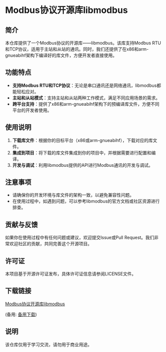 # Modbus协议开源库libmodbus

## 简介
本仓库提供了一个Modbus协议的开源库——libmodbus。该库支持Modbus RTU和TCP协议，适用于主站和从站的通讯。同时，我们还提供了在x86和arm-gnueabihf架构下编译好的库文件，方便开发者直接使用。

## 功能特点
- **支持Modbus RTU和TCP协议**：无论是串口通讯还是网络通讯，libmodbus都能轻松应对。
- **主站和从站模式**：支持主站和从站两种工作模式，满足不同应用场景的需求。
- **跨平台支持**：提供了x86和arm-gnueabihf架构下的预编译库文件，方便不同平台的开发者使用。

## 使用说明
1. **下载库文件**：根据你的目标平台（x86或arm-gnueabihf），下载对应的库文件。
2. **集成到项目**：将下载的库文件集成到你的项目中，并根据需要进行配置和编译。
3. **开发与调试**：利用libmodbus提供的API进行Modbus通讯的开发与调试。

## 注意事项
- 请确保你的开发环境与库文件的架构一致，以避免兼容性问题。
- 在使用过程中，如遇到问题，可以参考libmodbus的官方文档或社区资源进行排查。

## 贡献与反馈
如果你在使用过程中有任何问题或建议，欢迎提交Issue或Pull Request。我们非常欢迎社区的贡献，共同完善这个开源项目。

## 许可证
本项目基于开源许可证发布，具体许可证信息请参阅LICENSE文件。

## 下载链接
[Modbus协议开源库libmodbus](https://pan.quark.cn/s/07f4a6f63c65) 

(备用: [备用下载](https://pan.baidu.com/s/1zGcXu2To2XKmC3X8Whqptg?pwd=1234))

## 说明

该仓库仅用于学习交流，请勿用于商业用途。
